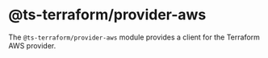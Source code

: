 # @ts-terraform/provider-aws

The `@ts-terraform/provider-aws` module provides a client for the Terraform AWS provider.
